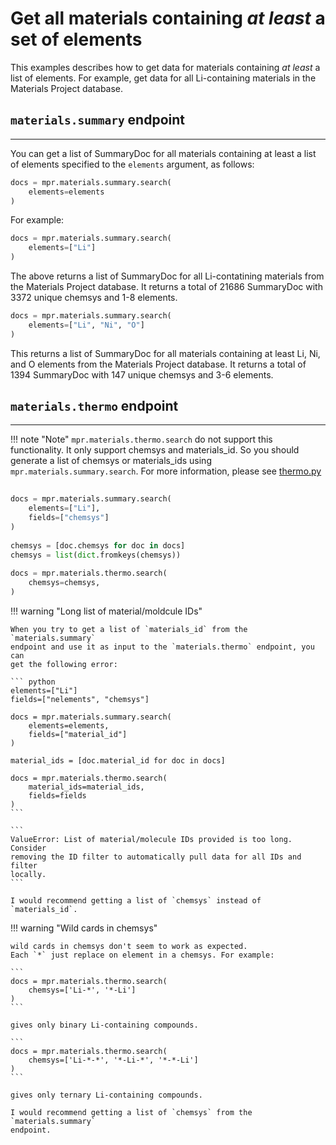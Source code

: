 # Get all materials containing *at least* a set of elements

This examples describes how to get data for materials containing _at least_ a
list of elements. For example, get data for all Li-containing materials in
the Materials Project database.


## `materials.summary` endpoint

---

You can get a list of SummaryDoc for all materials containing at least a list
of elements specified to the `elements` argument, as follows:

``` python
docs = mpr.materials.summary.search(
    elements=elements
)
```

For example:

``` python
docs = mpr.materials.summary.search(
    elements=["Li"]
)
```

The above returns a list of SummaryDoc for all Li-contatining materials from the
Materials Project database. It returns a total of 21686 SummaryDoc with 3372
unique chemsys and 1-8 elements.

``` python
docs = mpr.materials.summary.search(
    elements=["Li", "Ni", "O"]
)
```

This returns a list of SummaryDoc for all materials containing at least Li, Ni,
and O elements from the Materials Project database. It returns a total of 1394
SummaryDoc with 147 unique chemsys and 3-6 elements.


## `materials.thermo` endpoint

---

!!! note "Note"
    `mpr.materials.thermo.search` do not support this functionality. It only
    support chemsys and materials_id. So you should generate a list of chemsys
    or materials_ids using `mpr.materials.summary.search`.
    For more information, please see [thermo.py](https://github.com/materialsproject/api/blob/main/mp_api/client/routes/materials/thermo.py)

``` python
                                                                                                                        
docs = mpr.materials.summary.search(                                                                                
    elements=["Li"],                                                                                              
    fields=["chemsys"]
)                                                                                                                   
                                                                                                                    
chemsys = [doc.chemsys for doc in docs]                                                                             
chemsys = list(dict.fromkeys(chemsys))                                                                              
                                                                                                                    
docs = mpr.materials.thermo.search(                                                                                 
    chemsys=chemsys,                                                                                                
)                                                                                                                   
```
                                                                                                               





!!! warning "Long list of material/moldcule IDs"

    When you try to get a list of `materials_id` from the `materials.summary`
    endpoint and use it as input to the `materials.thermo` endpoint, you can
    get the following error: 

    ``` python
    elements=["Li"]
    fields=["nelements", "chemsys"]
                                                                                                                        
    docs = mpr.materials.summary.search(                                                                                
        elements=elements,                                                                                              
        fields=["material_id"]                                                                                          
    )                                                                                                                   
                                                                                                                        
    material_ids = [doc.material_id for doc in docs]                                                                    
                                                                                                                        
    docs = mpr.materials.thermo.search(                                                                                 
        material_ids=material_ids,                                                                                      
        fields=fields                                                                                                   
    )      
    ```

    ```
    ValueError: List of material/molecule IDs provided is too long. Consider
    removing the ID filter to automatically pull data for all IDs and filter
    locally.
    ```

    I would recommend getting a list of `chemsys` instead of `materials_id`.



!!! warning "Wild cards in chemsys"

    wild cards in chemsys don't seem to work as expected.
    Each `*` just replace on element in a chemsys. For example:

    ```
    docs = mpr.materials.thermo.search(                                                                                 
        chemsys=['Li-*', '*-Li']
    )
    ```

    gives only binary Li-containing compounds.

    ```
    docs = mpr.materials.thermo.search(                                                                                 
        chemsys=['Li-*-*', '*-Li-*', '*-*-Li']
    )
    ```

    gives only ternary Li-containing compounds.

    I would recommend getting a list of `chemsys` from the `materials.summary`
    endpoint.
